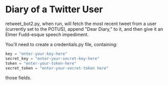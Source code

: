 # Diary of a Twitter User

retweet_bot2.py, when run, will fetch the most recent tweet from a user (currently set to the POTUS), append "Dear Diary," to it,
and then give it an Elmer Fudd-esque speech impediment.

You'll need to create a credentials.py file, containing:

```python
key = "enter-your-key-here"
secret_key = "enter-your-secret-key-here"
token = "enter-your-token-here"
secret_token = "enter-your-secret-token here"
```
those fields.
